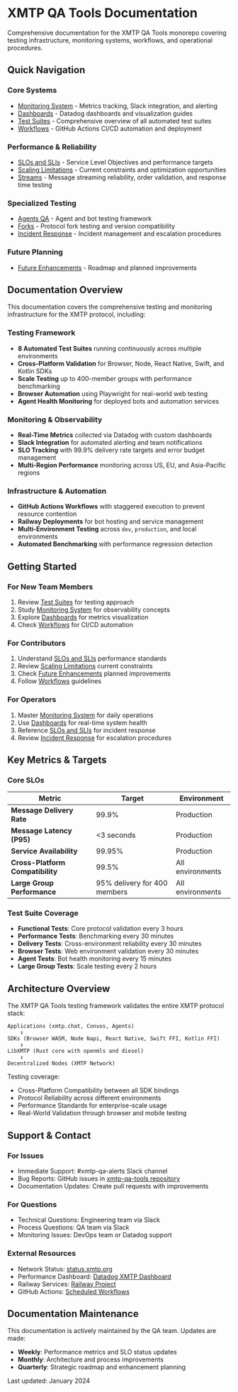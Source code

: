 # XMTP QA Tools Documentation

Comprehensive documentation for the XMTP QA Tools monorepo covering testing infrastructure, monitoring systems, workflows, and operational procedures.

## Quick Navigation

### Core Systems
- [Monitoring System](./monitoring.md) - Metrics tracking, Slack integration, and alerting
- [Dashboards](./dashboards.md) - Datadog dashboards and visualization guides
- [Test Suites](./test-suites.md) - Comprehensive overview of all automated test suites
- [Workflows](./workflows.md) - GitHub Actions CI/CD automation and deployment

### Performance & Reliability
- [SLOs and SLIs](./slos-slis.md) - Service Level Objectives and performance targets
- [Scaling Limitations](./scaling-limitations.md) - Current constraints and optimization opportunities
- [Streams](./streams.md) - Message streaming reliability, order validation, and response time testing

### Specialized Testing
- [Agents QA](./agents-qa.md) - Agent and bot testing framework
- [Forks](./forks.md) - Protocol fork testing and version compatibility
- [Incident Response](./incident-response.md) - Incident management and escalation procedures

### Future Planning
- [Future Enhancements](./future-enhancements.md) - Roadmap and planned improvements

## Documentation Overview

This documentation covers the comprehensive testing and monitoring infrastructure for the XMTP protocol, including:

### Testing Framework
- **8 Automated Test Suites** running continuously across multiple environments
- **Cross-Platform Validation** for Browser, Node, React Native, Swift, and Kotlin SDKs
- **Scale Testing** up to 400-member groups with performance benchmarking
- **Browser Automation** using Playwright for real-world web testing
- **Agent Health Monitoring** for deployed bots and automation services

### Monitoring & Observability
- **Real-Time Metrics** collected via Datadog with custom dashboards
- **Slack Integration** for automated alerting and team notifications
- **SLO Tracking** with 99.9% delivery rate targets and error budget management
- **Multi-Region Performance** monitoring across US, EU, and Asia-Pacific regions

### Infrastructure & Automation
- **GitHub Actions Workflows** with staggered execution to prevent resource contention
- **Railway Deployments** for bot hosting and service management
- **Multi-Environment Testing** across `dev`, `production`, and local environments
- **Automated Benchmarking** with performance regression detection

## Getting Started

### For New Team Members
1. Review [Test Suites](./test-suites.md) for testing approach
2. Study [Monitoring System](./monitoring.md) for observability concepts
3. Explore [Dashboards](./dashboards.md) for metrics visualization
4. Check [Workflows](./workflows.md) for CI/CD automation

### For Contributors
1. Understand [SLOs and SLIs](./slos-slis.md) performance standards
2. Review [Scaling Limitations](./scaling-limitations.md) current constraints
3. Check [Future Enhancements](./future-enhancements.md) planned improvements
4. Follow [Workflows](./workflows.md) guidelines

### For Operators
1. Master [Monitoring System](./monitoring.md) for daily operations
2. Use [Dashboards](./dashboards.md) for real-time system health
3. Reference [SLOs and SLIs](./slos-slis.md) for incident response
4. Review [Incident Response](./incident-response.md) for escalation procedures

## Key Metrics & Targets

### Core SLOs
| Metric | Target | Environment |
|--------|--------|-------------|
| **Message Delivery Rate** | 99.9% | Production |
| **Message Latency (P95)** | <3 seconds | Production |
| **Service Availability** | 99.95% | Production |
| **Cross-Platform Compatibility** | 99.5% | All environments |
| **Large Group Performance** | 95% delivery for 400 members | All environments |

### Test Suite Coverage
- **Functional Tests**: Core protocol validation every 3 hours
- **Performance Tests**: Benchmarking every 30 minutes  
- **Delivery Tests**: Cross-environment reliability every 30 minutes
- **Browser Tests**: Web environment validation every 30 minutes
- **Agent Tests**: Bot health monitoring every 15 minutes
- **Large Group Tests**: Scale testing every 2 hours

## Architecture Overview

The XMTP QA Tools testing framework validates the entire XMTP protocol stack:

```
Applications (xmtp.chat, Convos, Agents)
    ↕
SDKs (Browser WASM, Node Napi, React Native, Swift FFI, Kotlin FFI)
    ↕
LibXMTP (Rust core with openmls and diesel)
    ↕
Decentralized Nodes (XMTP Network)
```

Testing coverage:
- Cross-Platform Compatibility between all SDK bindings
- Protocol Reliability across different environments  
- Performance Standards for enterprise-scale usage
- Real-World Validation through browser and mobile testing

## Support & Contact

### For Issues
- Immediate Support: #xmtp-qa-alerts Slack channel
- Bug Reports: GitHub issues in [xmtp-qa-tools repository](https://github.com/xmtp/xmtp-qa-tools)
- Documentation Updates: Create pull requests with improvements

### For Questions
- Technical Questions: Engineering team via Slack
- Process Questions: QA team via Slack  
- Monitoring Issues: DevOps team or Datadog support

### External Resources
- Network Status: [status.xmtp.org](https://status.xmtp.org/)
- Performance Dashboard: [Datadog XMTP Dashboard](https://app.datadoghq.com/dashboard/your-dashboard-id)
- Railway Services: [Railway Project](https://railway.com/project/cc97c743-1be5-4ca3-a41d-0109e41ca1fd)
- GitHub Actions: [Scheduled Workflows](https://github.com/xmtp/xmtp-qa-tools/actions?query=event:schedule)

## Documentation Maintenance

This documentation is actively maintained by the QA team. Updates are made:
- **Weekly**: Performance metrics and SLO status updates
- **Monthly**: Architecture and process improvements
- **Quarterly**: Strategic roadmap and enhancement planning

Last updated: January 2024